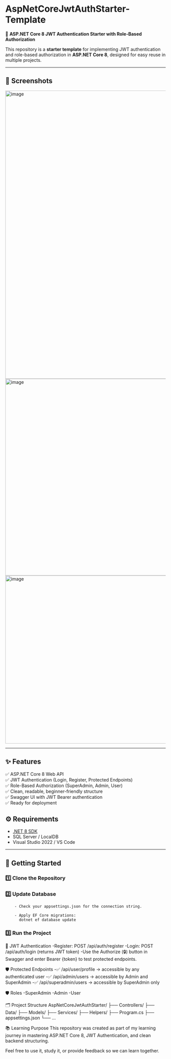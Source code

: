 # AspNetCoreJwtAuthStarter-Template

🚀 **ASP.NET Core 8 JWT Authentication Starter with Role-Based Authorization**

This repository is a **starter template** for implementing JWT authentication and role-based authorization in **ASP.NET Core 8**, designed for easy reuse in multiple projects.

---
## 📸 Screenshots
<img width="1829" height="902" alt="image" src="https://github.com/user-attachments/assets/5398a06e-b80e-40c5-b806-c57de8cf7f48" />
<img width="1830" height="616" alt="image" src="https://github.com/user-attachments/assets/64fb9611-c586-4bf3-b212-2604a78787db" />
<img width="988" height="526" alt="image" src="https://github.com/user-attachments/assets/0d5d2400-c194-4dca-8015-cebede7725f7" />


---
## ✨ Features

✅ ASP.NET Core 8 Web API  
✅ JWT Authentication (Login, Register, Protected Endpoints)  
✅ Role-Based Authorization (SuperAdmin, Admin, User)  
✅ Clean, readable, beginner-friendly structure  
✅ Swagger UI with JWT Bearer authentication  
✅ Ready for deployment

## ⚙️ Requirements

- [.NET 8 SDK](https://dotnet.microsoft.com/download)
- SQL Server / LocalDB
- Visual Studio 2022 / VS Code

---

## 🚀 Getting Started

### 1️⃣ Clone the Repository
### 2️⃣ Update Database
        - Check your appsettings.json for the connection string.
        
        - Apply EF Core migrations:
          dotnet ef database update
### 3️⃣ Run the Project

🔐 JWT Authentication
-Register: POST /api/auth/register
-Login: POST /api/auth/login (returns JWT token)
-Use the Authorize (🔒) button in Swagger and enter Bearer {token} to test protected endpoints.

🛡️ Protected Endpoints
-✅ /api/user/profile → accessible by any authenticated user
-✅ /api/admin/users → accessible by Admin and SuperAdmin
-✅ /api/superadmin/users → accessible by SuperAdmin only


🛡️ Roles
-SuperAdmin
-Admin
-User

🗂️ Project Structure
AspNetCoreJwtAuthStarter/
 ├── Controllers/
 ├── Data/
 ├── Models/
 ├── Services/
 ├── Helpers/
 ├── Program.cs
 ├── appsettings.json
 └── ...

 📚 Learning Purpose
This repository was created as part of my learning journey in mastering ASP.NET Core 8, JWT Authentication, and clean backend structuring.

Feel free to use it, study it, or provide feedback so we can learn together.


